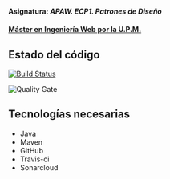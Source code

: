 #### Asignatura: *APAW. ECP1. Patrones de Diseño*
#### [Máster en Ingeniería Web por la U.P.M.](http://miw.etsisi.upm.es)

## Estado del código

[![Build Status](https://travis-ci.org/dpb-upm/APAW.ECP1.DanielPerez.svg?branch=develop)](https://travis-ci.org/dpb-upm/APAW.ECP1.DanielPerez)

![Quality Gate](https://sonarcloud.io/api/project_badges/measure?project=es.upm.miw%3AAPAW.ECP1.DanielPerez&metric=alert_status)


## Tecnologías necesarias
* Java
* Maven
* GitHub
* Travis-ci
* Sonarcloud